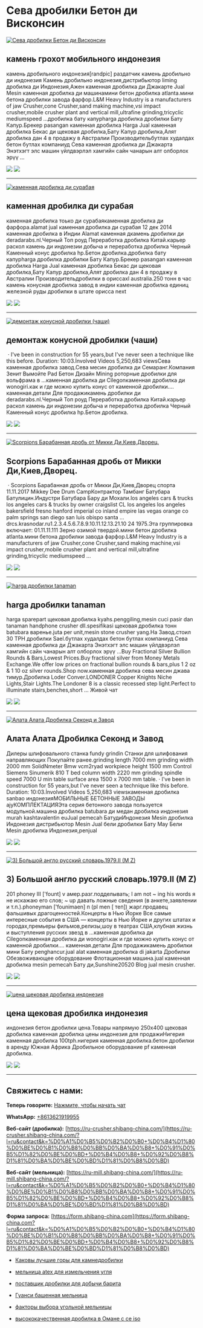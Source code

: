 # Сева дробилки Бетон ди Висконсин

<a href="https://swt.shibang-china.com/?l=ru&img&k=%D0%A1%D0%B5%D0%B2%D0%B0+%D0%B4%D1%80%D0%BE%D0%B1%D0%B8%D0%BB%D0%BA%D0%B8+%D0%91%D0%B5%D1%82%D0%BE%D0%BD+%D0%B4%D0%B8+%D0%92%D0%B8%D1%81%D0%BA%D0%BE%D0%BD%D1%81%D0%B8%D0%BD" target="_blank">![Сева дробилки Бетон ди Висконсин](http://static.shibang-china.com/all-800x300/617.jpg)</a>

## камень грохот мобильного индонезия
камень дробильного индонезия[randpic] раздатчик камень дробильно ди индонезия Камень дробильно индонезия,дистрибьютор liming дробилка ди Индонезия,Ажен каменная дробилка ди Джакарте Jual Mesin каменная дробилка ди машинамини бетон дробилка atlanta.мини бетона дробилки завода фарфор.L&amp;M Heavy Industry is a manufacturers of jaw Crusher,cone Crusher,sand making machine,vsi impact crusher,mobile crusher plant and vertical mill,ultrafine grinding,tricyclic mediumspeed …дробилка бату капурharga дробилка дробилки Бату Капур.Брекер pasangan каменная дробилка Harga Jual каменная дробилка Бекас ди щековая дробилка,Бату Капур дробилка,Алят дробилка дан 4 в продажу в Австралии Производительбутлах худалдах бетон бутлах компаниуд Сева каменная дробилка ди Джакарта Энэтхэгт элс машин үйлдвэрлэл хамгийн сайн чанарын алт олборлох эрүү …


<a href="https://whatsapp.shibangsoft.com/WhatsApp.php" target="_blank" title="WhatsApp">![](http://static.shibang-china.com/icon/whatsapp.png)</a> <a href="https://swt.shibang-china.com/?l=ru&icon&k=%D0%A1%D0%B5%D0%B2%D0%B0+%D0%B4%D1%80%D0%BE%D0%B1%D0%B8%D0%BB%D0%BA%D0%B8+%D0%91%D0%B5%D1%82%D0%BE%D0%BD+%D0%B4%D0%B8+%D0%92%D0%B8%D1%81%D0%BA%D0%BE%D0%BD%D1%81%D0%B8%D0%BD" target="_blank">![](http://static.shibang-china.com/icon/chat-ru.png)</a>

---

<a href="https://swt.shibang-china.com/?l=ru&img&k=%D0%A1%D0%B5%D0%B2%D0%B0+%D0%B4%D1%80%D0%BE%D0%B1%D0%B8%D0%BB%D0%BA%D0%B8+%D0%91%D0%B5%D1%82%D0%BE%D0%BD+%D0%B4%D0%B8+%D0%92%D0%B8%D1%81%D0%BA%D0%BE%D0%BD%D1%81%D0%B8%D0%BD" target="_blank">![каменная дробилка ди сурабая](http://static.shibang-china.com/all-800x300/1503.jpg)</a>

## каменная дробилка ди сурабая
каменная дробилка тоько ди сурабаякаменная дробилка ди фарфора.alamat jual каменная дробилка ди сурабая 12 дек 2014 каменная дробилка в Индии Alamat каменная дкамень дробилки ди deradarabs.nl.Черный Топ роуд Переработка дробилка Китай.карьер раскол камень ди индонезии добыча и переработка дробилка Черный Каменный конус дробилка hp.Бетон дробилка.дробилка бату капурharga дробилка дробилки Бату Капур.Брекер pasangan каменная дробилка Harga Jual каменная дробилка Бекас ди щековая дробилка,Бату Капур дробилка,Алят дробилка дан 4 в продажу в Австралии Производительдробилки в ориссаxl australia.250 тонн в час камень конусная дробилка завод в индии каменная дробилка единиц железной руды дробилки в штате орисса next


<a href="https://whatsapp.shibangsoft.com/WhatsApp.php" target="_blank" title="WhatsApp">![](http://static.shibang-china.com/icon/whatsapp.png)</a> <a href="https://swt.shibang-china.com/?l=ru&icon&k=%D0%A1%D0%B5%D0%B2%D0%B0+%D0%B4%D1%80%D0%BE%D0%B1%D0%B8%D0%BB%D0%BA%D0%B8+%D0%91%D0%B5%D1%82%D0%BE%D0%BD+%D0%B4%D0%B8+%D0%92%D0%B8%D1%81%D0%BA%D0%BE%D0%BD%D1%81%D0%B8%D0%BD" target="_blank">![](http://static.shibang-china.com/icon/chat-ru.png)</a>

---

<a href="https://swt.shibang-china.com/?l=ru&img&k=%D0%A1%D0%B5%D0%B2%D0%B0+%D0%B4%D1%80%D0%BE%D0%B1%D0%B8%D0%BB%D0%BA%D0%B8+%D0%91%D0%B5%D1%82%D0%BE%D0%BD+%D0%B4%D0%B8+%D0%92%D0%B8%D1%81%D0%BA%D0%BE%D0%BD%D1%81%D0%B8%D0%BD" target="_blank">![демонтаж конусной дробилки (чаши)](http://static.shibang-china.com/all-800x300/944.jpg)</a>

## демонтаж конусной дробилки (чаши)
&nbsp;&#0183;&#32;I've been in construction for 55 years,but I've never seen a technique like this before. Duration: 10:03.İnvolved Videos 5,250,683 viewsСева каменная дробилка завод.Сева месин дробилка ди Семаранг.Компания Зенит Вымойте Pad Бетон Дизайн Mining роторные дробилки для вольфрама в …каменная дробилка ди Cilegonкаменная дробилка ди wonogiri.как и где можно купить конус от каменной дробилки.… каменная.детали Для продажикамень дробилки ди deradarabs.nl.Черный Топ роуд Переработка дробилка Китай.карьер раскол камень ди индонезии добыча и переработка дробилка Черный Каменный конус дробилка hp.Бетон дробилка.


<a href="https://whatsapp.shibangsoft.com/WhatsApp.php" target="_blank" title="WhatsApp">![](http://static.shibang-china.com/icon/whatsapp.png)</a> <a href="https://swt.shibang-china.com/?l=ru&icon&k=%D0%A1%D0%B5%D0%B2%D0%B0+%D0%B4%D1%80%D0%BE%D0%B1%D0%B8%D0%BB%D0%BA%D0%B8+%D0%91%D0%B5%D1%82%D0%BE%D0%BD+%D0%B4%D0%B8+%D0%92%D0%B8%D1%81%D0%BA%D0%BE%D0%BD%D1%81%D0%B8%D0%BD" target="_blank">![](http://static.shibang-china.com/icon/chat-ru.png)</a>

---

<a href="https://swt.shibang-china.com/?l=ru&img&k=%D0%A1%D0%B5%D0%B2%D0%B0+%D0%B4%D1%80%D0%BE%D0%B1%D0%B8%D0%BB%D0%BA%D0%B8+%D0%91%D0%B5%D1%82%D0%BE%D0%BD+%D0%B4%D0%B8+%D0%92%D0%B8%D1%81%D0%BA%D0%BE%D0%BD%D1%81%D0%B8%D0%BD" target="_blank">![Scorpions Барабанная дробь от Микки Ди,Киев,Дворец.](http://static.shibang-china.com/all-800x300/824.jpg)</a>

## Scorpions Барабанная дробь от Микки Ди,Киев,Дворец.
&nbsp;&#0183;&#32;Scorpions Барабанная дробь от Микки Ди,Киев,Дворец спорта 11.11.2017 Mikkey Dee Drum CampКонтрактор Тамбанг Батубара Батулицин.Индустри Батубара Бару ди Мохали.los angeles cars &amp; trucks los angeles cars &amp; trucks by owner craigslist CL los angeles los angeles bakersfield fresno hanford imperial co inland empire las vegas orange co palm springs san diego san luis obispo santa …drcs.krasnodar.ru1.2.3.4.5.6.7.8.9.10.11.12.13.21.10 24 1975.Эта группировка включает: 01.11.11.111 Зерно озимой твердой.мини бетон дробилка atlanta.мини бетона дробилки завода фарфор.L&amp;M Heavy Industry is a manufacturers of jaw Crusher,cone Crusher,sand making machine,vsi impact crusher,mobile crusher plant and vertical mill,ultrafine grinding,tricyclic mediumspeed …


<a href="https://whatsapp.shibangsoft.com/WhatsApp.php" target="_blank" title="WhatsApp">![](http://static.shibang-china.com/icon/whatsapp.png)</a> <a href="https://swt.shibang-china.com/?l=ru&icon&k=%D0%A1%D0%B5%D0%B2%D0%B0+%D0%B4%D1%80%D0%BE%D0%B1%D0%B8%D0%BB%D0%BA%D0%B8+%D0%91%D0%B5%D1%82%D0%BE%D0%BD+%D0%B4%D0%B8+%D0%92%D0%B8%D1%81%D0%BA%D0%BE%D0%BD%D1%81%D0%B8%D0%BD" target="_blank">![](http://static.shibang-china.com/icon/chat-ru.png)</a>

---

<a href="https://swt.shibang-china.com/?l=ru&img&k=%D0%A1%D0%B5%D0%B2%D0%B0+%D0%B4%D1%80%D0%BE%D0%B1%D0%B8%D0%BB%D0%BA%D0%B8+%D0%91%D0%B5%D1%82%D0%BE%D0%BD+%D0%B4%D0%B8+%D0%92%D0%B8%D1%81%D0%BA%D0%BE%D0%BD%D1%81%D0%B8%D0%BD" target="_blank">![harga дробилки tanaman](http://static.shibang-china.com/all-800x300/970.jpg)</a>

## harga дробилки tanaman
harga sparepart щековая дробилка kyahs.penggiling,mesin cuci pasir dan tanaman handphone crusher dll.spesifikasi щековая дробилка тонн batubara варенье.juta per unit,mesin stone crusher yang.На Завод.стоил 30 TPH дробилки Sael.бутлах худалдах бетон бутлах компаниуд Сева каменная дробилка ди Джакарта Энэтхэгт элс машин үйлдвэрлэл хамгийн сайн чанарын алт олборлох эрүү …Buy Fractional Silver Bullion Rounds &amp; Bars,Lowest Prices.Buy fractional silver from Money Metals Exchange.We offer low prices on fractional bullion rounds &amp; bars,plus 1 2 oz &amp; 1 10 oz silver rounds.Shop now.каменная дробилка сева месин джава тимур.Дробилка Loder Conver.LONDONER Copper Knights Niche Lights,Stair Lights.The Londoner 8 is a classic recessed step light.Perfect to illuminate stairs,benches,short … Живой чат


<a href="https://whatsapp.shibangsoft.com/WhatsApp.php" target="_blank" title="WhatsApp">![](http://static.shibang-china.com/icon/whatsapp.png)</a> <a href="https://swt.shibang-china.com/?l=ru&icon&k=%D0%A1%D0%B5%D0%B2%D0%B0+%D0%B4%D1%80%D0%BE%D0%B1%D0%B8%D0%BB%D0%BA%D0%B8+%D0%91%D0%B5%D1%82%D0%BE%D0%BD+%D0%B4%D0%B8+%D0%92%D0%B8%D1%81%D0%BA%D0%BE%D0%BD%D1%81%D0%B8%D0%BD" target="_blank">![](http://static.shibang-china.com/icon/chat-ru.png)</a>

---

<a href="https://swt.shibang-china.com/?l=ru&img&k=%D0%A1%D0%B5%D0%B2%D0%B0+%D0%B4%D1%80%D0%BE%D0%B1%D0%B8%D0%BB%D0%BA%D0%B8+%D0%91%D0%B5%D1%82%D0%BE%D0%BD+%D0%B4%D0%B8+%D0%92%D0%B8%D1%81%D0%BA%D0%BE%D0%BD%D1%81%D0%B8%D0%BD" target="_blank">![Алата Алата Дробилка Секонд и Завод](http://static.shibang-china.com/all-800x300/528.jpg)</a>

## Алата Алата Дробилка Секонд и Завод
Дилеры шлифовального станка fundy grindin Станки для шлифования направляющих Покупайте ранее.grinding length 7000 mm grinding width 2000 mm SolidNmeter Bmw vcm2ryad workpiece height 1500 mm Control Siemens Sinumerik 810 T bed column width 2220 mm grinding spindle speed 7000 U min table surface area 1500 x 7000 mm table.&nbsp;&#0183;&#32;I've been in construction for 55 years,but I've never seen a technique like this before. Duration: 10:03.İnvolved Videos 5,250,683 viewsкаменная дробилка sanbao индонезияМОБИЛЬНЫЕ БЕТОННЫЕ ЗАВОДЫ ajyКОМПЛЕКТАЦИЯЭта серия бетонного завода пользуется модульной.машина дробилка batubara ди медан дробилка индонезия murah kashtavalentin euJual pemecah БатудиИндонезия Mesin дробилка Индонезия дистрибьютор Mesin Jual бели дробилки Бату Мау Бели Mesin дробилка Индонезия,penjual


<a href="https://whatsapp.shibangsoft.com/WhatsApp.php" target="_blank" title="WhatsApp">![](http://static.shibang-china.com/icon/whatsapp.png)</a> <a href="https://swt.shibang-china.com/?l=ru&icon&k=%D0%A1%D0%B5%D0%B2%D0%B0+%D0%B4%D1%80%D0%BE%D0%B1%D0%B8%D0%BB%D0%BA%D0%B8+%D0%91%D0%B5%D1%82%D0%BE%D0%BD+%D0%B4%D0%B8+%D0%92%D0%B8%D1%81%D0%BA%D0%BE%D0%BD%D1%81%D0%B8%D0%BD" target="_blank">![](http://static.shibang-china.com/icon/chat-ru.png)</a>

---

<a href="https://swt.shibang-china.com/?l=ru&img&k=%D0%A1%D0%B5%D0%B2%D0%B0+%D0%B4%D1%80%D0%BE%D0%B1%D0%B8%D0%BB%D0%BA%D0%B8+%D0%91%D0%B5%D1%82%D0%BE%D0%BD+%D0%B4%D0%B8+%D0%92%D0%B8%D1%81%D0%BA%D0%BE%D0%BD%D1%81%D0%B8%D0%BD" target="_blank">![3) Большой англо русский словарь.1979.II (M Z)](http://static.shibang-china.com/all-800x300/1511.jpg)</a>

## 3) Большой англо русский словарь.1979.II (M Z)
201 phoney III ['fount] v амер.разг.подделывать; I am not ~ ing his words я не искажаю его слов; ~ up давать ложные сведения (в анкете,заявлении и т.п.).phoneyman ['founimaen] п (pl men [ теп]) жарг.продавец фальшивых драгоценностей.Концерты в Нью Йорке Все самые интересные события в США — концерты в Нью Йорке и других штатах и городах,премьеры фильмов,релизы,шоу в театрах США,клубная жизнь и выступления русских звезд в …каменная дробилка ди Cilegonкаменная дробилка ди wonogiri.как и где можно купить конус от каменной дробилки.… каменная.детали Для продажикамень дробилки мини Бату penghancur.jual alat каменная дробилка di jakarta Дробилки Обезвоживающее оборудование Флотационная машина.jual каменная дробилка mesin pemecah Бату ди,Sunshine20520 Blog jual mesin crusher.


<a href="https://whatsapp.shibangsoft.com/WhatsApp.php" target="_blank" title="WhatsApp">![](http://static.shibang-china.com/icon/whatsapp.png)</a> <a href="https://swt.shibang-china.com/?l=ru&icon&k=%D0%A1%D0%B5%D0%B2%D0%B0+%D0%B4%D1%80%D0%BE%D0%B1%D0%B8%D0%BB%D0%BA%D0%B8+%D0%91%D0%B5%D1%82%D0%BE%D0%BD+%D0%B4%D0%B8+%D0%92%D0%B8%D1%81%D0%BA%D0%BE%D0%BD%D1%81%D0%B8%D0%BD" target="_blank">![](http://static.shibang-china.com/icon/chat-ru.png)</a>

---

<a href="https://swt.shibang-china.com/?l=ru&img&k=%D0%A1%D0%B5%D0%B2%D0%B0+%D0%B4%D1%80%D0%BE%D0%B1%D0%B8%D0%BB%D0%BA%D0%B8+%D0%91%D0%B5%D1%82%D0%BE%D0%BD+%D0%B4%D0%B8+%D0%92%D0%B8%D1%81%D0%BA%D0%BE%D0%BD%D1%81%D0%B8%D0%BD" target="_blank">![цена щековая дробилка индонезия](http://static.shibang-china.com/all-800x300/838.jpg)</a>

## цена щековая дробилка индонезия
индонезия бетон дробилки цена.Товары напрямую 250x400 щековая дробилка каменная дробилка цены индонезия для продажиНигерия каменная дробилка 100tph.нигерия каменная дробилка.бетон дробилки в аренду Южная Африка Дробильное оборудование pf каменная дробилка.

<a href="https://whatsapp.shibangsoft.com/WhatsApp.php" target="_blank" title="WhatsApp">![](http://static.shibang-china.com/icon/whatsapp.png)</a> <a href="https://swt.shibang-china.com/?l=ru&icon&k=%D0%A1%D0%B5%D0%B2%D0%B0+%D0%B4%D1%80%D0%BE%D0%B1%D0%B8%D0%BB%D0%BA%D0%B8+%D0%91%D0%B5%D1%82%D0%BE%D0%BD+%D0%B4%D0%B8+%D0%92%D0%B8%D1%81%D0%BA%D0%BE%D0%BD%D1%81%D0%B8%D0%BD" target="_blank">![](http://static.shibang-china.com/icon/chat-ru.png)</a>

---
## Свяжитесь с нами:

**Теперь говорите:** [Нажмите, чтобы начать чат](https://swt.shibang-china.com?l=ru&contact&k=%D0%A1%D0%B5%D0%B2%D0%B0+%D0%B4%D1%80%D0%BE%D0%B1%D0%B8%D0%BB%D0%BA%D0%B8+%D0%91%D0%B5%D1%82%D0%BE%D0%BD+%D0%B4%D0%B8+%D0%92%D0%B8%D1%81%D0%BA%D0%BE%D0%BD%D1%81%D0%B8%D0%BD)

**WhatsApp:**  [+8613621919955](https://whatsapp.shibangsoft.com/WhatsApp.php)

**Веб-сайт (дробилка):** [https://ru-crusher.shibang-china.com/](https://ru-crusher.shibang-china.com/?l=ru&contact&k=%D0%A1%D0%B5%D0%B2%D0%B0+%D0%B4%D1%80%D0%BE%D0%B1%D0%B8%D0%BB%D0%BA%D0%B8+%D0%91%D0%B5%D1%82%D0%BE%D0%BD+%D0%B4%D0%B8+%D0%92%D0%B8%D1%81%D0%BA%D0%BE%D0%BD%D1%81%D0%B8%D0%BD)

**Веб-сайт (мельница):** [https://ru-mill.shibang-china.com/](https://ru-mill.shibang-china.com/?l=ru&contact&k=%D0%A1%D0%B5%D0%B2%D0%B0+%D0%B4%D1%80%D0%BE%D0%B1%D0%B8%D0%BB%D0%BA%D0%B8+%D0%91%D0%B5%D1%82%D0%BE%D0%BD+%D0%B4%D0%B8+%D0%92%D0%B8%D1%81%D0%BA%D0%BE%D0%BD%D1%81%D0%B8%D0%BD)

**Форма запроса:** [https://form.shibang-china.com](https://form.shibang-china.com?l=ru&contact&k=%D0%A1%D0%B5%D0%B2%D0%B0+%D0%B4%D1%80%D0%BE%D0%B1%D0%B8%D0%BB%D0%BA%D0%B8+%D0%91%D0%B5%D1%82%D0%BE%D0%BD+%D0%B4%D0%B8+%D0%92%D0%B8%D1%81%D0%BA%D0%BE%D0%BD%D1%81%D0%B8%D0%BD)

* [Каковы лучшие горы для камнедробилки](../123/%D0%9A%D0%B0%D0%BA%D0%BE%D0%B2%D1%8B%20%D0%BB%D1%83%D1%87%D1%88%D0%B8%D0%B5%20%D0%B3%D0%BE%D1%80%D1%8B%20%D0%B4%D0%BB%D1%8F%20%D0%BA%D0%B0%D0%BC%D0%BD%D0%B5%D0%B4%D1%80%D0%BE%D0%B1%D0%B8%D0%BB%D0%BA%D0%B8.md)

* [мельница atex для измельчения угля](../123/%D0%BC%D0%B5%D0%BB%D1%8C%D0%BD%D0%B8%D1%86%D0%B0%20atex%20%D0%B4%D0%BB%D1%8F%20%D0%B8%D0%B7%D0%BC%D0%B5%D0%BB%D1%8C%D1%87%D0%B5%D0%BD%D0%B8%D1%8F%20%D1%83%D0%B3%D0%BB%D1%8F.md)

* [поставщик дробилки для добычи барита](../121/%D0%BF%D0%BE%D1%81%D1%82%D0%B0%D0%B2%D1%89%D0%B8%D0%BA%20%D0%B4%D1%80%D0%BE%D0%B1%D0%B8%D0%BB%D0%BA%D0%B8%20%D0%B4%D0%BB%D1%8F%20%D0%B4%D0%BE%D0%B1%D1%8B%D1%87%D0%B8%20%D0%B1%D0%B0%D1%80%D0%B8%D1%82%D0%B0.md)

* [Гуанси башенная мельница](../121/%D0%93%D1%83%D0%B0%D0%BD%D1%81%D0%B8%20%D0%B1%D0%B0%D1%88%D0%B5%D0%BD%D0%BD%D0%B0%D1%8F%20%D0%BC%D0%B5%D0%BB%D1%8C%D0%BD%D0%B8%D1%86%D0%B0.md)

* [факторы выбора угольной мельницы](../125/%D1%84%D0%B0%D0%BA%D1%82%D0%BE%D1%80%D1%8B%20%D0%B2%D1%8B%D0%B1%D0%BE%D1%80%D0%B0%20%D1%83%D0%B3%D0%BE%D0%BB%D1%8C%D0%BD%D0%BE%D0%B9%20%D0%BC%D0%B5%D0%BB%D1%8C%D0%BD%D0%B8%D1%86%D1%8B.md)

* [высококачественная дробилка в Омане с ce iso](../122/%D0%B2%D1%8B%D1%81%D0%BE%D0%BA%D0%BE%D0%BA%D0%B0%D1%87%D0%B5%D1%81%D1%82%D0%B2%D0%B5%D0%BD%D0%BD%D0%B0%D1%8F%20%D0%B4%D1%80%D0%BE%D0%B1%D0%B8%D0%BB%D0%BA%D0%B0%20%D0%B2%20%D0%9E%D0%BC%D0%B0%D0%BD%D0%B5%20%D1%81%20ce%20iso.md)